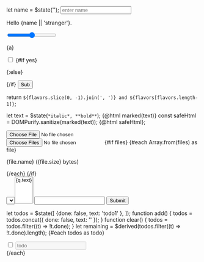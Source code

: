 <!-- binding: text input -->
let name = $state('');
<input bind:value={name} placeholder="enter name" />
<p>Hello {name || 'stranger'}.</p>

<!-- binding: value -->
<script>
    let a = $state(1);
 </script>
 <label for="">
    <input type="range" bind:value={a} min="0" max="10" />
 </label>
 <p>{a}</p>

 <!-- binding: checkbox -->
<script>
    let yes = $state(false);
</script>
<label>
<input type="checkbox" bind:checked={yes} />
</label>
{#if yes}
    <p> </p>
{:else}
    <p> </p>
{/if}
<button disable={!yes}> Sub </button>

return `${flavors.slice(0, -1).join(', ')} and ${flavors[flavors.length-1]}`;

let text = $state(`*italic*, **bold**`);
{@html marked(text)}
const safeHtml = DOMPurify.sanitize(marked(text));
{@html safeHtml};

<!-- file input -->
<script>
let files = $state();
// effect() -> side effects: log to console, send data to server, trigger animation, 
// outside of sv reactivity DOM/local
$effect(() =>
{
    if (files)
    {
        console.log(files);
        for (const file of files)
        {
            console.log(`${file.name}: ${file.size} bytes`);
        }
    }
});
</script>
<input accept="image/png, image/jpeg" bind:files id="avatar" name="avatar" type="file" />
<input bind:files id="many" multiple type="file" />
<!-- render DOM  content to user-->
{#if files}
    {#each Array.from(files) as file}
        <p>{file.name} ({file.size} bytes)</p>
    {/each}
{/if}

<!-- select binding -->
<!-- handleSubmit has both selected and answer -->
<form onsubmit={handleSubmit}>
    <!-- clear the old answer -->
    <select bind:value={selected} onchange={() => (answer = '')}>
    <select multiple bind:value={flavors}>
        {#each questions as q}
            <option value={q}>
                {q.text}
            </option>
        {/each}
    </select>
    <!-- bind the option to 'selected' -->
    <input bind:value={answer}>
    <button disable={!answer} type="submit">Submit</button>
</form>

<!-- each binding -->
let todos = $state([
    {done: false, text: 'todo1' },
]);
function add()
{
    todos = todos.concat({ done: false, text: '' });
}
function clear()
{
    todos = todos.filter((t) => !t.done);
}
let remaining = $derived(todos.filter((t) => !t.done).length);
{#each todos as todo}
    <div>
        <input type="checkbox" bind:checked={todo.done} />
        <input placeholder="todo" bind:value={todo.text} disabled={todo.done} />
    </div>
{/each}